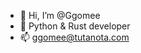 - 👋 Hi, I’m @Ggomee
- 👀 Python & Rust developer
- 📫 ggomee@tutanota.com

<!---
Ggomee/Ggomee is a ✨ special ✨ repository because its `README.md` (this file) appears on your GitHub profile.
You can click the Preview link to take a look at your changes.
--->
